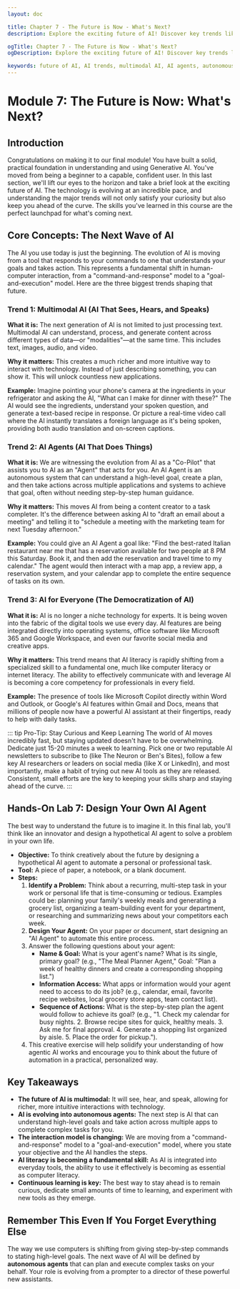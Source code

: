 ```yaml
---
layout: doc

title: Chapter 7 - The Future is Now - What's Next?
description: Explore the exciting future of AI! Discover key trends like Multimodal AI, autonomous AI Agents, and the democratization of AI, and understand how these will shape your interactions with technology.

ogTitle: Chapter 7 - The Future is Now - What's Next?
ogDescription: Explore the exciting future of AI! Discover key trends like Multimodal AI, autonomous AI Agents, and the democratization of AI, and understand how these will shape your interactions with technology.

keywords: future of AI, AI trends, multimodal AI, AI agents, autonomous AI, democratization of AI, AI literacy
---
```

# Module 7: The Future is Now: What's Next?

## Introduction

Congratulations on making it to our final module! You have built a solid, practical foundation in understanding and using Generative AI. You've moved from being a beginner to a capable, confident user. In this last section, we'll lift our eyes to the horizon and take a brief look at the exciting future of AI. The technology is evolving at an incredible pace, and understanding the major trends will not only satisfy your curiosity but also keep you ahead of the curve. The skills you've learned in this course are the perfect launchpad for what's coming next.

## Core Concepts: The Next Wave of AI

The AI you use today is just the beginning. The evolution of AI is moving from a tool that responds to your commands to one that understands your goals and takes action. This represents a fundamental shift in human-computer interaction, from a "command-and-response" model to a "goal-and-execution" model. Here are the three biggest trends shaping that future.

### Trend 1: Multimodal AI (AI That Sees, Hears, and Speaks)

**What it is:** The next generation of AI is not limited to just processing text. Multimodal AI can understand, process, and generate content across different types of data—or "modalities"—at the same time. This includes text, images, audio, and video.

**Why it matters:** This creates a much richer and more intuitive way to interact with technology. Instead of just describing something, you can show it. This will unlock countless new applications.

**Example:** Imagine pointing your phone's camera at the ingredients in your refrigerator and asking the AI, "What can I make for dinner with these?" The AI would see the ingredients, understand your spoken question, and generate a text-based recipe in response. Or picture a real-time video call where the AI instantly translates a foreign language as it's being spoken, providing both audio translation and on-screen captions.

### Trend 2: AI Agents (AI That Does Things)

**What it is:** We are witnessing the evolution from AI as a "Co-Pilot" that assists you to AI as an "Agent" that acts for you. An AI Agent is an autonomous system that can understand a high-level goal, create a plan, and then take actions across multiple applications and systems to achieve that goal, often without needing step-by-step human guidance.

**Why it matters:** This moves AI from being a content creator to a task completer. It's the difference between asking AI to "draft an email about a meeting" and telling it to "schedule a meeting with the marketing team for next Tuesday afternoon."

**Example:** You could give an AI Agent a goal like: "Find the best-rated Italian restaurant near me that has a reservation available for two people at 8 PM this Saturday. Book it, and then add the reservation and travel time to my calendar." The agent would then interact with a map app, a review app, a reservation system, and your calendar app to complete the entire sequence of tasks on its own.

### Trend 3: AI for Everyone (The Democratization of AI)

**What it is:** AI is no longer a niche technology for experts. It is being woven into the fabric of the digital tools we use every day. AI features are being integrated directly into operating systems, office software like Microsoft 365 and Google Workspace, and even our favorite social media and creative apps.

**Why it matters:** This trend means that AI literacy is rapidly shifting from a specialized skill to a fundamental one, much like computer literacy or internet literacy. The ability to effectively communicate with and leverage AI is becoming a core competency for professionals in every field.

**Example:** The presence of tools like Microsoft Copilot directly within Word and Outlook, or Google's AI features within Gmail and Docs, means that millions of people now have a powerful AI assistant at their fingertips, ready to help with daily tasks.

::: tip Pro-Tip: Stay Curious and Keep Learning
The world of AI moves incredibly fast, but staying updated doesn't have to be overwhelming. Dedicate just 15-20 minutes a week to learning. Pick one or two reputable AI newsletters to subscribe to (like The Neuron or Ben's Bites), follow a few key AI researchers or leaders on social media (like X or LinkedIn), and most importantly, make a habit of trying out new AI tools as they are released. Consistent, small efforts are the key to keeping your skills sharp and staying ahead of the curve.
:::

## Hands-On Lab 7: Design Your Own AI Agent

The best way to understand the future is to imagine it. In this final lab, you'll think like an innovator and design a hypothetical AI agent to solve a problem in your own life.

* **Objective:** To think creatively about the future by designing a hypothetical AI agent to automate a personal or professional task.
* **Tool:** A piece of paper, a notebook, or a blank document.
* **Steps:**
  1. **Identify a Problem:** Think about a recurring, multi-step task in your work or personal life that is time-consuming or tedious. Examples could be: planning your family's weekly meals and generating a grocery list, organizing a team-building event for your department, or researching and summarizing news about your competitors each week.
  2. **Design Your Agent:** On your paper or document, start designing an "AI Agent" to automate this entire process.
  3. Answer the following questions about your agent:
     * **Name & Goal:** What is your agent's name? What is its single, primary goal? (e.g., "The Meal Planner Agent," Goal: "Plan a week of healthy dinners and create a corresponding shopping list.")
     * **Information Access:** What apps or information would your agent need to access to do its job? (e.g., calendar, email, favorite recipe websites, local grocery store apps, team contact list).
     * **Sequence of Actions:** What is the step-by-step plan the agent would follow to achieve its goal? (e.g., "1. Check my calendar for busy nights. 2. Browse recipe sites for quick, healthy meals. 3. Ask me for final approval. 4. Generate a shopping list organized by aisle. 5. Place the order for pickup.").
  4. This creative exercise will help solidify your understanding of how agentic AI works and encourage you to think about the future of automation in a practical, personalized way.

## Key Takeaways

* **The future of AI is multimodal:** It will see, hear, and speak, allowing for richer, more intuitive interactions with technology.
* **AI is evolving into autonomous agents:** The next step is AI that can understand high-level goals and take action across multiple apps to complete complex tasks for you.
* **The interaction model is changing:** We are moving from a "command-and-response" model to a "goal-and-execution" model, where you state your objective and the AI handles the steps.
* **AI literacy is becoming a fundamental skill:** As AI is integrated into everyday tools, the ability to use it effectively is becoming as essential as computer literacy.
* **Continuous learning is key:** The best way to stay ahead is to remain curious, dedicate small amounts of time to learning, and experiment with new tools as they emerge.

## Remember This Even If You Forget Everything Else

The way we use computers is shifting from giving step-by-step commands to stating high-level goals. The next wave of AI will be defined by **autonomous agents** that can plan and execute complex tasks on your behalf. Your role is evolving from a prompter to a director of these powerful new assistants.
